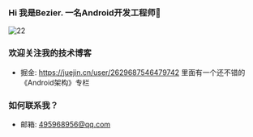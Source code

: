 ### Hi 我是Bezier. 一名Android开发工程师👋

<!--
**zskingking/zskingking** is a ✨ _special_ ✨ repository because its `README.md` (this file) appears on your GitHub profile.

Here are some ideas to get you started:

- 🔭 I’m currently working on ...
- 🌱 I’m currently learning ...
- 👯 I’m looking to collaborate on ...
- 🤔 I’m looking for help with ...
- 💬 Ask me about ...
- 📫 How to reach me: ...
- 😄 Pronouns: ...
- ⚡ Fun fact: ...
-->

![22](https://github-readme-stats.vercel.app/api?username=zskingking)

### 欢迎关注我的技术博客

* 掘金: https://juejin.cn/user/2629687546479742 里面有一个还不错的《Android架构》专栏

### 如何联系我？
* 邮箱: 495968956@qq.com

